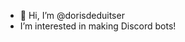 - 👋 Hi, I’m @dorisdeduitser
- I’m interested in making Discord bots!


<!---
dorisdeduitser/dorisdeduitser is a ✨ special ✨ repository because its `README.md` (this file) appears on your GitHub profile.
You can click the Preview link to take a look at your changes.
--->
